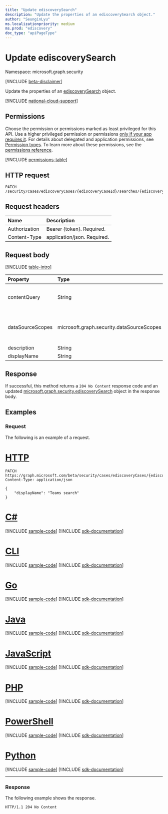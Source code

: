 ```yaml
---
title: "Update ediscoverySearch"
description: "Update the properties of an ediscoverySearch object."
author: "SeunginLyu"
ms.localizationpriority: medium
ms.prod: "ediscovery"
doc_type: "apiPageType"
---
```


# Update ediscoverySearch
Namespace: microsoft.graph.security

[!INCLUDE [beta-disclaimer](../../includes/beta-disclaimer.md)]

Update the properties of an [ediscoverySearch](../resources/security-ediscoverysearch.md) object.

[!INCLUDE [national-cloud-support](../../includes/global-us.md)]

## Permissions
Choose the permission or permissions marked as least privileged for this API. Use a higher privileged permission or permissions [only if your app requires it](/graph/permissions-overview#best-practices-for-using-microsoft-graph-permissions). For details about delegated and application permissions, see [Permission types](/graph/permissions-overview#permission-types). To learn more about these permissions, see the [permissions reference](/graph/permissions-reference).

<!-- { "blockType": "permissions", "name": "security_ediscoverysearch_update" } -->
[!INCLUDE [permissions-table](../includes/permissions/security-ediscoverysearch-update-permissions.md)]

## HTTP request

<!-- {
  "blockType": "ignored"
}
-->
``` http
PATCH /security/cases/ediscoveryCases/{ediscoveryCaseId}/searches/{ediscoverySearchId}
```

## Request headers
|Name|Description|
|:---|:---|
|Authorization|Bearer {token}. Required.|
|Content-Type|application/json. Required.|

## Request body
[!INCLUDE [table-intro](../../includes/update-property-table-intro.md)]


|Property|Type|Description|
|:---|:---|:---|
|contentQuery|String|The query string in KQL (Keyword Query Language) query. For details, see [Keyword queries and search conditions for Content Search and eDiscovery](/microsoft-365/compliance/keyword-queries-and-search-conditions).  You can refine searches by using fields paired with values; for example, `subject:"Quarterly Financials" AND Date>=06/01/2016 AND Date<=07/01/2016`.|
|dataSourceScopes|microsoft.graph.security.dataSourceScopes|When specified, the collection will span across a service for an entire workload. Possible values are: `none`,`allTenantMailboxes`,`allTenantSites`,`allCaseCustodians`,`allCaseNoncustodialDataSources`. **Note:** Either one custodian or specifying dataSourceScope is required when you create a source collection.|
|description|String|The description of the **eDiscovery search**.|
|displayName|String|The display name of the **eDiscovery search**.|


## Response

If successful, this method returns a `204 No Content` response code and an updated [microsoft.graph.security.ediscoverySearch](../resources/security-ediscoverysearch.md) object in the response body.

## Examples

### Request
The following is an example of a request.

# [HTTP](#tab/http)
<!-- {
  "blockType": "request",
  "name": "update_ediscoverysearch"
}
-->
``` http
PATCH https://graph.microsoft.com/beta/security/cases/ediscoveryCases/{ediscoveryCaseId}/searches/{ediscoverySearchId}
Content-Type: application/json

{
    "displayName": "Teams search"
}
```

# [C#](#tab/csharp)
[!INCLUDE [sample-code](../includes/snippets/csharp/update-ediscoverysearch-csharp-snippets.md)]
[!INCLUDE [sdk-documentation](../includes/snippets/snippets-sdk-documentation-link.md)]

# [CLI](#tab/cli)
[!INCLUDE [sample-code](../includes/snippets/cli/update-ediscoverysearch-cli-snippets.md)]
[!INCLUDE [sdk-documentation](../includes/snippets/snippets-sdk-documentation-link.md)]

# [Go](#tab/go)
[!INCLUDE [sample-code](../includes/snippets/go/update-ediscoverysearch-go-snippets.md)]
[!INCLUDE [sdk-documentation](../includes/snippets/snippets-sdk-documentation-link.md)]

# [Java](#tab/java)
[!INCLUDE [sample-code](../includes/snippets/java/update-ediscoverysearch-java-snippets.md)]
[!INCLUDE [sdk-documentation](../includes/snippets/snippets-sdk-documentation-link.md)]

# [JavaScript](#tab/javascript)
[!INCLUDE [sample-code](../includes/snippets/javascript/update-ediscoverysearch-javascript-snippets.md)]
[!INCLUDE [sdk-documentation](../includes/snippets/snippets-sdk-documentation-link.md)]

# [PHP](#tab/php)
[!INCLUDE [sample-code](../includes/snippets/php/update-ediscoverysearch-php-snippets.md)]
[!INCLUDE [sdk-documentation](../includes/snippets/snippets-sdk-documentation-link.md)]

# [PowerShell](#tab/powershell)
[!INCLUDE [sample-code](../includes/snippets/powershell/update-ediscoverysearch-powershell-snippets.md)]
[!INCLUDE [sdk-documentation](../includes/snippets/snippets-sdk-documentation-link.md)]

# [Python](#tab/python)
[!INCLUDE [sample-code](../includes/snippets/python/update-ediscoverysearch-python-snippets.md)]
[!INCLUDE [sdk-documentation](../includes/snippets/snippets-sdk-documentation-link.md)]

---

### Response
The following example shows the response.

<!-- {
  "blockType": "response",
  "truncated": true
}
-->
``` http
HTTP/1.1 204 No Content
```
